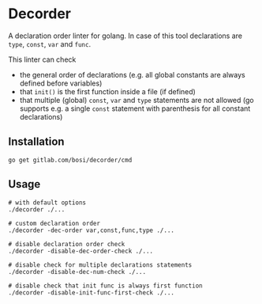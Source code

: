 # Decorder

A declaration order linter for golang. In case of this tool declarations are `type`, `const`, `var` and `func`.

This linter can check

* the general order of declarations (e.g. all global constants are always defined before variables)
* that `init()` is the first function inside a file (if defined)
* that multiple (global) `const`, `var` and `type` statements are not allowed (go supports e.g. a single `const`
  statement with parenthesis for all constant declarations)

## Installation

```
go get gitlab.com/bosi/decorder/cmd
```

## Usage

```shell
# with default options
./decorder ./...

# custom declaration order
./decorder -dec-order var,const,func,type ./...

# disable declaration order check
./decorder -disable-dec-order-check ./...

# disable check for multiple declarations statements
./decorder -disable-dec-num-check ./...

# disable check that init func is always first function
./decorder -disable-init-func-first-check ./...
```